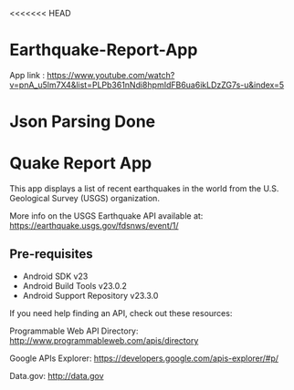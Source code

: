 <<<<<<< HEAD
# Earthquake-Report-App

App link : https://www.youtube.com/watch?v=pnA_u5lm7X4&list=PLPb361nNdi8hpmIdFB6ua6ikLDzZG7s-u&index=5

Json Parsing Done
=======
Quake Report App
===================================

This app displays a list of recent earthquakes in the world
from the U.S. Geological Survey (USGS) organization.

More info on the USGS Earthquake API available at:
https://earthquake.usgs.gov/fdsnws/event/1/

Pre-requisites
--------------

- Android SDK v23
- Android Build Tools v23.0.2
- Android Support Repository v23.3.0

If you need help finding an API, check out these resources:

Programmable Web API Directory: http://www.programmableweb.com/apis/directory

Google APIs Explorer: https://developers.google.com/apis-explorer/#p/

Data.gov: http://data.gov


